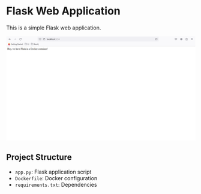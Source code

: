 # Flask Web Application

This is a simple Flask web application.

![Web Page Screenshot](web%20page%20screenshot.png)

## Project Structure

- `app.py`: Flask application script
- `Dockerfile`: Docker configuration
- `requirements.txt`: Dependencies

